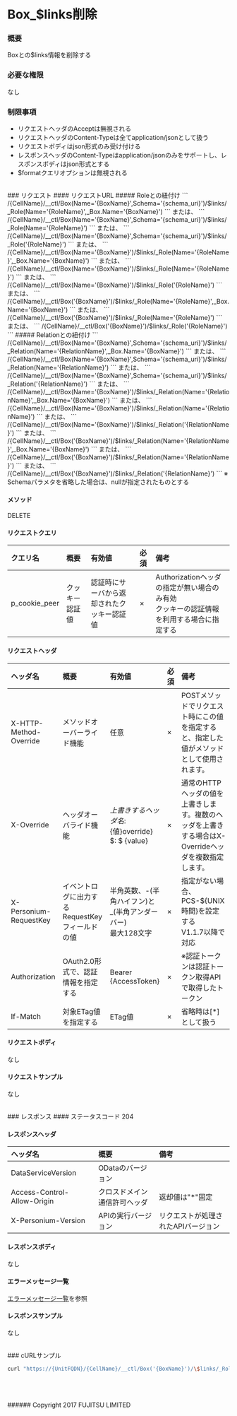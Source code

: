 # Box_$links削除
### 概要
Boxとの$links情報を削除する

### 必要な権限
なし

### 制限事項
* リクエストヘッダのAcceptは無視される
* リクエストヘッダのContent-Typeは全てapplication/jsonとして扱う
* リクエストボディはjson形式のみ受け付ける
* レスポンスヘッダのContent-Typeはapplication/jsonのみをサポートし、レスポンスボディはjson形式とする
* $formatクエリオプションは無視される

<br>
### リクエスト
#### リクエストURL
##### Roleとの紐付け
```
/{CellName}/__ctl/Box(Name='{BoxName}',Schema='{schema_uri}')/$links/_Role(Name='{RoleName}',_Box.Name='{BoxName}')
```
または、
```
/{CellName}/__ctl/Box(Name='{BoxName}',Schema='{schema_uri}')/$links/_Role(Name='{RoleName}')
```
または、
```
/{CellName}/__ctl/Box(Name='{BoxName}',Schema='{schema_uri}')/$links/_Role('{RoleName}')
```
または、
```
/{CellName}/__ctl/Box(Name='{BoxName}')/$links/_Role(Name='{RoleName}',_Box.Name='{BoxName}')
```
または、
```
/{CellName}/__ctl/Box(Name='{BoxName}')/$links/_Role(Name='{RoleName}')
```
または、
```
/{CellName}/__ctl/Box(Name='{BoxName}')/$links/_Role('{RoleName}')
```
または、
```
/{CellName}/__ctl/Box('{BoxName}')/$links/_Role(Name='{RoleName}',_Box.Name='{BoxName}')
```
または、
```
/{CellName}/__ctl/Box('{BoxName}')/$links/_Role(Name='{RoleName}')
```
または、
```
/{CellName}/__ctl/Box('{BoxName}')/$links/_Role('{RoleName}')
```
##### Relationとの紐付け
```
/{CellName}/__ctl/Box(Name='{BoxName}',Schema='{schema_uri}')/$links/_Relation(Name='{RelationName}',_Box.Name='{BoxName}')
```
または、
```
/{CellName}/__ctl/Box(Name='{BoxName}',Schema='{schema_uri}')/$links/_Relation(Name='{RelationName}')
```
または、
```
/{CellName}/__ctl/Box(Name='{BoxName}',Schema='{schema_uri}')/$links/_Relation('{RelationName}')
```
または、
```
/{CellName}/__ctl/Box(Name='{BoxName}')/$links/_Relation(Name='{RelationName}',_Box.Name='{BoxName}')
```
または、
```
/{CellName}/__ctl/Box(Name='{BoxName}')/$links/_Relation(Name='{RelationName}')
```
または、
```
/{CellName}/__ctl/Box(Name='{BoxName}')/$links/_Relation('{RelationName}')
```
または、
```
/{CellName}/__ctl/Box('{BoxName}')/$links/_Relation(Name='{RelationName}',_Box.Name='{BoxName}')
```
または、
```
/{CellName}/__ctl/Box('{BoxName}')/$links/_Relation(Name='{RelationName}')
```
または、
```
/{CellName}/__ctl/Box('{BoxName}')/$links/_Relation('{RelationName}')
```
※ Schemaパラメタを省略した場合は、nullが指定されたものとする

#### メソッド
DELETE

#### リクエストクエリ

|クエリ名<br>|概要<br>|有効値<br>|必須<br>|備考<br>|
|:--|:--|:--|:--|:--|
|p_cookie_peer<br>|クッキー認証値<br>|認証時にサーバから返却されたクッキー認証値<br>|×<br>|Authorizationヘッダの指定が無い場合のみ有効<br>クッキーの認証情報を利用する場合に指定する<br>|

#### リクエストヘッダ

|ヘッダ名<br>|概要<br>|有効値<br>|必須<br>|備考<br>|
|:--|:--|:--|:--|:--|
|X-HTTP-Method-Override<br>|メソッドオーバーライド機能<br>|任意<br>|×<br>|POSTメソッドでリクエスト時にこの値を指定すると、指定した値がメソッドとして使用されます。<br>|
|X-Override<br>|ヘッダオーバライド機能<br>|${上書きするヘッダ名}:${値}override} $: $ {value}<br>|×<br>|通常のHTTPヘッダの値を上書きします。複数のヘッダを上書きする場合はX-Overrideヘッダを複数指定します。<br>|
|X-Personium-RequestKey<br>|イベントログに出力するRequestKeyフィールドの値<br>|半角英数、-(半角ハイフン)と_(半角アンダーバー)<br>最大128文字<br>|×<br>|指定がない場合、PCS-${UNIX時間}を設定する<br>V1.1.7以降で対応<br>|
|Authorization<br>|OAuth2.0形式で、認証情報を指定する<br>|Bearer {AccessToken}<br>|×<br>|※認証トークンは認証トークン取得APIで取得したトークン<br>|
|If-Match<br>|対象ETag値を指定する<br>|ETag値<br>|×<br>|省略時は[*]として扱う<br>|
#### リクエストボディ
なし

#### リクエストサンプル
なし

<br>
### レスポンス
#### ステータスコード
204

#### レスポンスヘッダ

|ヘッダ名<br>|概要<br>|備考<br>|
|:--|:--|:--|
|DataServiceVersion<br>|ODataのバージョン<br>|<br>|
|Access-Control-Allow-Origin<br>|クロスドメイン通信許可ヘッダ<br>|返却値は"*"固定<br>|
|X-Personium-Version<br>|APIの実行バージョン<br>|リクエストが処理されたAPIバージョン<br>|
#### レスポンスボディ
なし

#### エラーメッセージ一覧
[エラーメッセージ一覧](004_Error_Messages.html)を参照

#### レスポンスサンプル
なし

<br>
### cURLサンプル

```sh
curl "https://{UnitFQDN}/{CellName}/__ctl/Box('{BoxName}')/\$links/_Role(Name='{RoleName}',_Box.Name='{BoxName}')" -X DELETE -i -H 'Authorization: Bearer {AccessToken}' -H 'Accept: application/json'
```
<br>
<br>
<br>
###### Copyright 2017    FUJITSU LIMITED
